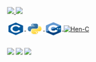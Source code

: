 ## 
<a href="https://github.com/HenriqueCCdA">
  <img height="180em" src="https://github-readme-stats-eight-theta.vercel.app/api?username=HenriqueCCdA&show_icons=true&theme=tokyonight&include_all_commits=true&count_private=false"/>
  <img height="180em" src="https://github-readme-stats-eight-theta.vercel.app/api/top-langs/?username=HenriqueCCdA&layout=compact&langs_count=10&theme=tokyonight"/>

<div style="display: inline_block"><br>
  <img align="center" alt="Hen-C" height="30" width="40" src="https://raw.githubusercontent.com/devicons/devicon/master/icons/c/c-plain.svg">
  <img align="center" alt="Hen-C" height="30" width="40" src="https://raw.githubusercontent.com/devicons/devicon/master/icons/python/python-original.svg">
  <img align="center" alt="Hen-C" height="30" width="40" src="https://raw.githubusercontent.com/devicons/devicon/master/icons/cplusplus/cplusplus-original.svg">
  <img align="center" alt="Hen-C" height="25" width="25" src="https://upload.wikimedia.org/wikipedia/commons/thumb/b/b8/Fortran_logo.svg/1200px-Fortran_logo.svg.png">
</div>


  
  ##

  <div>
  <a href = "mailto: henrique.ccda@gmail.com"><img src="https://img.shields.io/badge/-Gmail-%23EA4335?style=for-the-badge&logo=gmail&logoColor=white" target="_blank"></a>
  <a href="https://www.linkedin.com/in/henrique-andrade-a2021232/" target="_blank"><img src="https://img.shields.io/badge/-LinkedIn-%230077B5?style=for-the-badge&logo=linkedin&logoColor=white" target="_blank"></a>
  <a href="https://www.youtube.com/channel/UCfrX4hhw0KfempvQTIq6H2A" target="_blank"><img src="https://img.shields.io/badge/-Youtube-%23333?style=for-the-badge&logo=youtube&logoColor=white" target="_blank"></a>


